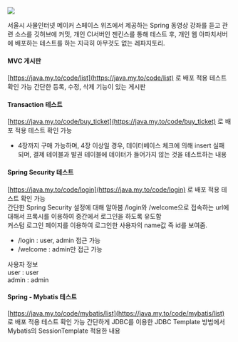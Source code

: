 <a href='https://ci.my.to:9090/job/WizTest-SpringBoard/'><img src='https://ci.my.to:9090/buildStatus/icon?job=WizTest-SpringBoard'></a>

서울시 사물인터넷 메이커 스페이스 위즈에서 제공하는 Spring 동영상 강좌를 듣고 관련 소스를 깃허브에 커밋, 개인 CI서버인 젠킨스를 통해 테스트 후, 개인 웹 아파치서버에 배포하는 테스트를 하는 지극히 아무것도 없는 레파지토리.

#### MVC 게시판
[https://java.my.to/code/list](https://java.my.to/code/list) 로 배포 적용 테스트 확인 가능
간단한 등록, 수정, 삭제 기능이 있는 게시판

#### Transaction 테스트
[https://java.my.to/code/buy_ticket](https://java.my.to/code/buy_ticket) 로 배포 적용 테스트 확인 가능
* 4장까지 구매 가능하며, 4장 이상일 경우, 데이터베이스 체크에 의해 insert 실패 되며, 결제 테이블과 발권 테이블에 데이터가 들어가지 않는 것을 테스트하는 내용

#### Spring Security 테스트
[https://java.my.to/code/login](https://java.my.to/code/login) 로 배포 적용 테스트 확인 가능  
간단한 Spring Security 설정에 대해 알아봄
/login와 /welcome으로 접속하는 url에 대해서 프록시를 이용하여 중간에서 로그인을 하도록 유도함  
커스텀 로그인 페이지를 이용하여 로그인한 사용자의 name값 즉 id를 보여줌.
* /login : user, admin 접근 가능
* /welcome : admin만 접근 가능

사용자 정보  
user : user  
admin : admin

#### Spring - Mybatis 테스트
[https://java.my.to/code/mybatis/list](https://java.my.to/code/mybatis/list) 로 배포 적용 테스트 확인 가능
간단하게 JDBC를 이용한 JDBC Template 방법에서 Mybatis의 SessionTemplate 적용한 내용